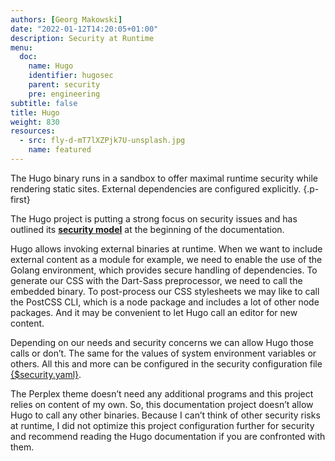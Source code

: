 ```yaml
---
authors: [Georg Makowski]
date: "2022-01-12T14:20:05+01:00"
description: Security at Runtime
menu:
  doc:
    name: Hugo
    identifier: hugosec
    parent: security
    pre: engineering
subtitle: false
title: Hugo
weight: 830
resources:
  - src: fly-d-mT7lXZPjk7U-unsplash.jpg
    name: featured
---
```


The Hugo binary runs in a sandbox to offer maximal runtime security while rendering static sites. External dependencies are configured explicitly.
{.p-first} <!--more-->

The Hugo project is putting a strong focus on security issues and has outlined its [**security model**][hugo] at the beginning of the documentation.

Hugo allows invoking external binaries at runtime. When we want to include external content as a module for example, we need to enable the use of the Golang environment, which provides secure handling of dependencies. To generate our CSS with the Dart-Sass preprocessor, we need to call the embedded binary. To post-process our CSS stylesheets we may like to call the PostCSS CLI, which is a node package and includes a lot of other node packages. And it may be convenient to let Hugo call an editor for new content.

Depending on our needs and security concerns we can allow Hugo those calls or don’t. The same for the values of system environment variables or others. All this and more can be configured in the security configuration file [{$security.yaml}][secyaml].

The Perplex theme doesn’t need any additional programs and this project relies on content of my own. So, this documentation project doesn’t allow Hugo to call any other binaries. Because I can’t think of other security risks at runtime, I did not optimize this project configuration further for security and recommend reading the Hugo documentation if you are confronted with them.

[hugo]: https://gohugo.io/about/security-model "Hugo’s Security Model"
[secyaml]: /doc/appendix/config/securityyaml
